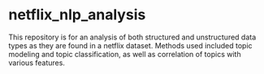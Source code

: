# netflix_nlp_analysis
This repository is for an analysis of both structured and unstructured data types as they are found in a netflix dataset. Methods used included topic modeling and topic classification, as well as correlation of topics with various features.
